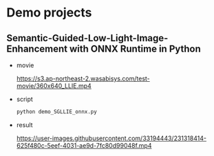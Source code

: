 # Demo projects

## Semantic-Guided-Low-Light-Image-Enhancement with ONNX Runtime in Python

- movie

  https://s3.ap-northeast-2.wasabisys.com/test-movie/360x640_LLIE.mp4

- script
  ```bash
  python demo_SGLLIE_onnx.py
  ```

- result

  https://user-images.githubusercontent.com/33194443/231318414-625f480c-5eef-4031-ae9d-7fc80d99048f.mp4


